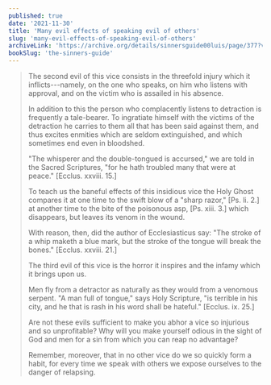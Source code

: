 ```yaml
---
published: true
date: '2021-11-30'
title: 'Many evil effects of speaking evil of others'
slug: 'many-evil-effects-of-speaking-evil-of-others'
archiveLink: 'https://archive.org/details/sinnersguide00luis/page/377?view=theater'
bookSlug: 'the-sinners-guide'
---
```


> The second evil of this vice consists in the threefold injury which it inflicts---namely, on the one who speaks, on him who listens with approval, and on the victim who is assailed in his absence.
>
> In addition to this the person who complacently listens to detraction is frequently a tale-bearer. To ingratiate himself with the victims of the detraction he carries to them all that has been said against them, and thus excites enmities which are seldom extinguished, and which sometimes end even in bloodshed.
>
> "The whisperer and the double-tongued is accursed," we are told in the Sacred Scriptures, "for he hath troubled many that were at peace." [Ecclus. xxviii. 15.]
>
> To teach us the baneful effects of this insidious vice the Holy Ghost compares it at one time to the swift blow of a "sharp razor," [Ps. li. 2.] at another time to the bite of the poisonous asp, [Ps. xiii. 3.] which disappears, but leaves its venom in the wound.
>
> With reason, then, did the author of Ecclesiasticus say: "The stroke of a whip maketh a blue mark, but the stroke of the tongue will break the bones." [Ecclus. xxviii. 21.]
>
> The third evil of this vice is the horror it inspires and the infamy which it brings upon us.
>
> Men fly from a detractor as naturally as they would from a venomous serpent. "A man full of tongue," says Holy Scripture, "is terrible in his city, and he that is rash in his word shall be hateful." [Ecclus. ix. 25.]
>
> Are not these evils sufficient to make you abhor a vice so injurious and so unprofitable? Why will you make yourself odious in the sight of God and men for a sin from which you can reap no advantage?
>
> Remember, moreover, that in no other vice do we so quickly form a habit, for every time we speak with others we expose ourselves to the danger of relapsing.